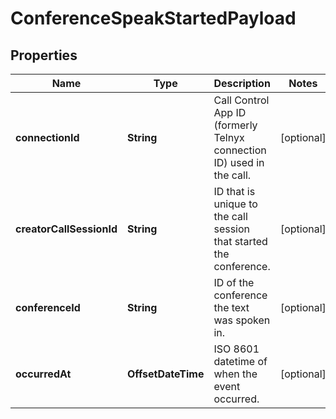 

# ConferenceSpeakStartedPayload


## Properties

| Name | Type | Description | Notes |
|------------ | ------------- | ------------- | -------------|
|**connectionId** | **String** | Call Control App ID (formerly Telnyx connection ID) used in the call. |  [optional] |
|**creatorCallSessionId** | **String** | ID that is unique to the call session that started the conference. |  [optional] |
|**conferenceId** | **String** | ID of the conference the text was spoken in. |  [optional] |
|**occurredAt** | **OffsetDateTime** | ISO 8601 datetime of when the event occurred. |  [optional] |



